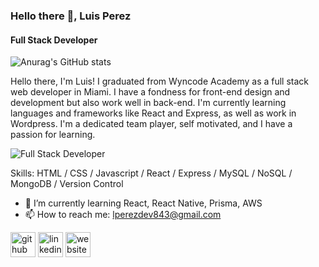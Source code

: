 ### Hello there 👋, Luis Perez
#### Full Stack Developer


![Anurag's GitHub stats](https://github-readme-stats.vercel.app/api?username=LEPII&theme=nord_icons=true)

Hello there, I'm Luis! I graduated from Wyncode Academy as a full stack web developer in Miami. I have a fondness for front-end design and development but also work well in back-end. I'm currently learning languages and frameworks like React and Express, as well as work in Wordpress. I'm a dedicated team player, self motivated, and I have a passion for learning.

![Full Stack Developer](https://media1.popsugar-assets.com/files/thumbor/BpDOrWkChaUmcaLMHDw0P08rZZw/fit-in/1024x1024/filters:format_auto-!!-:strip_icc-!!-/2019/02/06/688/n/44701584/fb2c476d5c5afda4913ad2.34130964_tumblr_inline_ot93girIQW1taur5x_540/i/mind-needs-books-sword-needs-whetstone.gif)

Skills: HTML / CSS / Javascript / React / Express / MySQL / NoSQL / MongoDB / Version Control

- 🌱 I’m currently learning React, React Native, Prisma, AWS 
- 📫 How to reach me: lperezdev843@gmail.com 

[<img src='https://cdn.jsdelivr.net/npm/simple-icons@3.0.1/icons/github.svg' alt='github' height='40'>](https://github.com/LEPII)  [<img src='https://cdn.jsdelivr.net/npm/simple-icons@3.0.1/icons/linkedin.svg' alt='linkedin' height='40'>](https://www.linkedin.com/in/https://www.linkedin.com/in/luis-perez-b72069137//)  [<img src='https://cdn.jsdelivr.net/npm/simple-icons@3.0.1/icons/icloud.svg' alt='website' height='40'>](https://luperez.dev/)  



<!--
**LEPII/LEPII** is a ✨ _special_ ✨ repository because its `README.md` (this file) appears on your GitHub profile.

Here are some ideas to get you started:

- 🔭 I’m currently working on ...
- 🌱 I’m currently learning ...
- 👯 I’m looking to collaborate on ...
- 🤔 I’m looking for help with ...
- 💬 Ask me about ...
- 📫 How to reach me: ...
- 😄 Pronouns: ...
- ⚡ Fun fact: ...
-->
